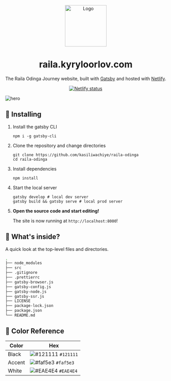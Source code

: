 <p align="center">
  <a href="https://www.gatsbyjs.org">
    <img alt="Logo" src="https://i.imgur.com/XQQhbj4.png" width="130" />
  </a>
</p>
<h1 align="center">
  raila.kyryloorlov.com
</h1>
<p align="center">
  The Raila Odinga Journey website, built with <a href="https://www.gatsbyjs.org" target="_blank">Gatsby</a> and hosted with <a href="https://www.netlify.com" target="_blank">Netlify</a>.
</p>
<p align="center">
  <a href="https://app.netlify.com/sites/kyrylo-v4/deploys" target="_blank">
    <img src="https://api.netlify.com/api/v1/badges/42775bec-bdbc-4d53-849c-9a475750902d/deploy-status" alt="Netlify status" />
  </a>
</p>

![hero](https://i.imgur.com/5s12bCv.png)

## 🚀 Installing

1.  Install the gatsby CLI

    ```shell
    npm i -g gatsby-cli
    ```

2. Clone the repository and change directories

    ```shell
    git clone https://github.com/kasiliwachiye/raila-odinga
    cd raila-odinga
    ```

3. Install dependencies
    ```shell
    npm install
    ```
4. Start the local server
    ```shell
    gatsby develop # local dev server
    gatsby build && gatsby serve # local prod server
    ```

1.  **Open the source code and start editing!**

    The site is now running at `http://localhost:8000`!

## 🧐 What's inside?

A quick look at the top-level files and directories.

```sh
.
├── node_modules
├── src
├── .gitignore
├── .prettierrc
├── gatsby-browser.js
├── gatsby-config.js
├── gatsby-node.js
├── gatsby-ssr.js
├── LICENSE
├── package-lock.json
├── package.json
└── README.md
 ```
 
 ## 🎨 Color Reference
| Color          | Hex                                                                |
| -------------- | ------------------------------------------------------------------ |
| Black          | ![#121111](https://via.placeholder.com/10/121111?text=+) `#121111` |
| Accent         | ![#faf5e3](https://via.placeholder.com/10/faf5e3?text=+) `#faf5e3` |
| White          | ![#EAE4E4](https://via.placeholder.com/10/EAE4E4?text=+) `#EAE4E4` |
